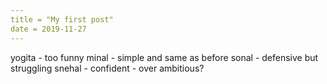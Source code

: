 ```yaml
---
title = "My first post"
date = 2019-11-27
---
```

yogita - too funny
minal - simple and same as before
sonal - defensive but struggling
snehal - confident - over ambitious?


